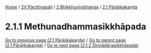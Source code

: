 
[Home](/) / [2V Pācittiyapāḷi](../...md) / [2 Bhikkhunivibhaṅga](...md) / [2.1 Pārājikakaṇḍa](../2V/2/2.1.md)

# 2.1.1 Methunadhammasikkhāpada

[Go to previous page (2.1 Pārājikakaṇḍa)](../2V/2/2.1.md) / [Go to parent page (2.1 Pārājikakaṇḍa)](../2V/2/2.1.md) / [Go to next page (2.1.2 Dinnādānasikkhāpada)](2.1.2.md)


